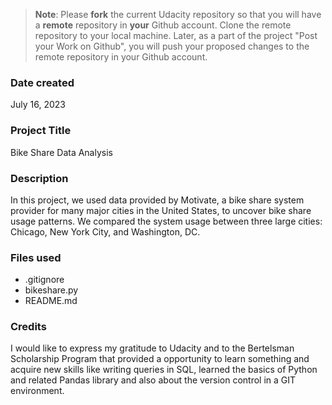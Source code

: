 > **Note**: Please **fork** the current Udacity repository so that you will have a **remote** repository in **your** Github account. Clone the remote repository to your local machine. Later, as a part of the project "Post your Work on Github", you will push your proposed changes to the remote repository in your Github account.

### Date created

July 16, 2023

### Project Title

Bike Share Data Analysis

### Description

In this project, we used data provided by Motivate, a bike share system provider for many major cities in the United States, to uncover bike share usage patterns. We compared the system usage between three large cities: Chicago, New York City, and Washington, DC.

### Files used

- .gitignore
- bikeshare.py
- README.md

### Credits

I would like to express my gratitude to Udacity and to the Bertelsman Scholarship Program that provided a opportunity to learn something and acquire new skills like writing queries in SQL, learned the basics of Python and related Pandas library and also about the version control in a GIT environment.
